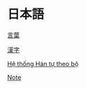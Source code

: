 # 日本語

[言葉](https://www.notion.so/7b3f9eb23fde4624b200712920760a52)

[漢字](https://www.notion.so/31a83bfeb68f4f0095f5db853f0067af)

[Hệ thống Hán tự theo bộ](https://www.notion.so/90274c80cea74c6e9b74e7065c77e71e)

[Note](https://www.notion.so/Note-0cc492398044457da7693511546e1bac)
